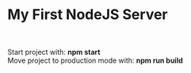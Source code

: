 <h1>My First NodeJS Server</h1><br/>

Start project with: <b>npm start</b><br/>
Move project to production mode with: <b>npm run build</b><br/>

